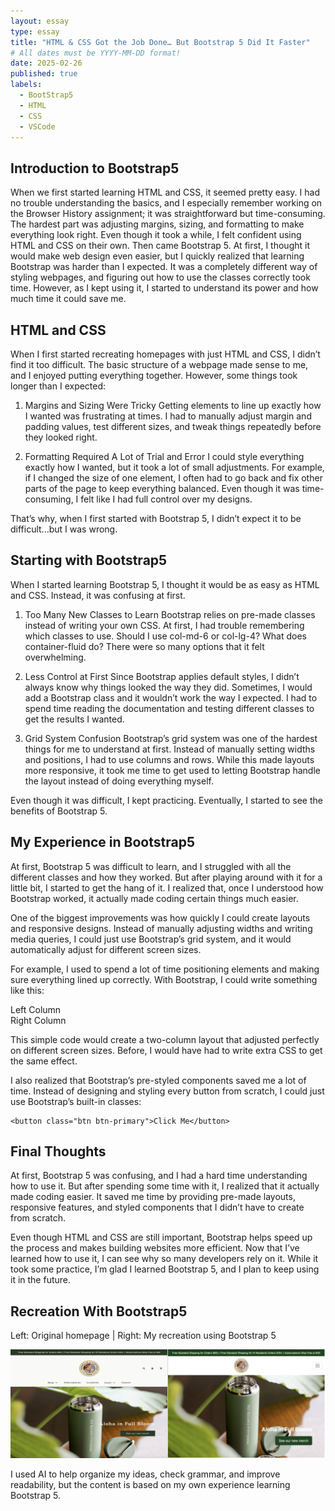 ```yaml
---
layout: essay
type: essay
title: "HTML & CSS Got the Job Done… But Bootstrap 5 Did It Faster"
# All dates must be YYYY-MM-DD format!
date: 2025-02-26
published: true
labels:
  - BootStrap5
  - HTML
  - CSS
  - VSCode
---
```


## Introduction to Bootstrap5 

When we first started learning HTML and CSS, it seemed pretty easy. I had no trouble understanding the basics, and I especially remember working on the Browser History assignment; it was straightforward but time-consuming. The hardest part was adjusting margins, sizing, and formatting to make everything look right. Even though it took a while, I felt confident using HTML and CSS on their own. Then came Bootstrap 5. At first, I thought it would make web design even easier, but I quickly realized that learning Bootstrap was harder than I expected. It was a completely different way of styling webpages, and figuring out how to use the classes correctly took time. However, as I kept using it, I started to understand its power and how much time it could save me.

## HTML and CSS

When I first started recreating homepages with just HTML and CSS, I didn’t find it too difficult. The basic structure of a webpage made sense to me, and I enjoyed putting everything together. However, some things took longer than I expected:

1. Margins and Sizing Were Tricky
Getting elements to line up exactly how I wanted was frustrating at times. I had to manually adjust margin and padding values, test different sizes, and tweak things repeatedly before they looked right.

2. Formatting Required A Lot of Trial and Error
I could style everything exactly how I wanted, but it took a lot of small adjustments. For example, if I changed the size of one element, I often had to go back and fix other parts of the page to keep everything balanced.
Even though it was time-consuming, I felt like I had full control over my designs.

That’s why, when I first started with Bootstrap 5, I didn’t expect it to be difficult...but I was wrong.


## Starting with Bootstrap5

When I started learning Bootstrap 5, I thought it would be as easy as HTML and CSS. Instead, it was confusing at first.

1. Too Many New Classes to Learn
Bootstrap relies on pre-made classes instead of writing your own CSS. At first, I had trouble remembering which classes to use. Should I use col-md-6 or col-lg-4? What does container-fluid do? There were so many options that it felt overwhelming.

2. Less Control at First
Since Bootstrap applies default styles, I didn’t always know why things looked the way they did. Sometimes, I would add a Bootstrap class and it wouldn’t work the way I expected. I had to spend time reading the documentation and testing different classes to get the results I wanted.

3. Grid System Confusion
Bootstrap’s grid system was one of the hardest things for me to understand at first. Instead of manually setting widths and positions, I had to use columns and rows. While this made layouts more responsive, it took me time to get used to letting Bootstrap handle the layout instead of doing everything myself.

Even though it was difficult, I kept practicing. Eventually, I started to see the benefits of Bootstrap 5.

## My Experience in Bootstrap5

At first, Bootstrap 5 was difficult to learn, and I struggled with all the different classes and how they worked. But after playing around with it for a little bit, I started to get the hang of it. I realized that, once I understood how Bootstrap worked, it actually made coding certain things much easier.

One of the biggest improvements was how quickly I could create layouts and responsive designs. Instead of manually adjusting widths and writing media queries, I could just use Bootstrap’s grid system, and it would automatically adjust for different screen sizes.

For example, I used to spend a lot of time positioning elements and making sure everything lined up correctly. With Bootstrap, I could write something like this:

  <div class="container">
    <div class="row">
      <div class="col-md-6">Left Column</div>
      <div class="col-md-6">Right Column</div>
    </div>
  </div>

This simple code would create a two-column layout that adjusted perfectly on different screen sizes. Before, I would have had to write extra CSS to get the same effect.

I also realized that Bootstrap’s pre-styled components saved me a lot of time. Instead of designing and styling every button from scratch, I could just use Bootstrap’s built-in classes:

    <button class="btn btn-primary">Click Me</button>



## Final Thoughts

At first, Bootstrap 5 was confusing, and I had a hard time understanding how to use it. But after spending some time with it, I realized that it actually made coding easier. It saved me time by providing pre-made layouts, responsive features, and styled components that I didn’t have to create from scratch.

Even though HTML and CSS are still important, Bootstrap helps speed up the process and makes building websites more efficient. Now that I’ve learned how to use it, I can see why so many developers rely on it. While it took some practice, I’m glad I learned Bootstrap 5, and I plan to keep using it in the future.

## Recreation With Bootstrap5
Left: Original homepage | Right: My recreation using Bootstrap 5

![Comparison of Original vs. Bootstrap Recreation](img/HNLCC/comparison%20HNLC.png)


I used AI to help organize my ideas, check grammar, and improve readability, but the content is based on my own experience learning Bootstrap 5. 
